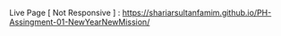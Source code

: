 Live Page [ Not Responsive ] : https://shariarsultanfamim.github.io/PH-Assingment-01-NewYearNewMission/
